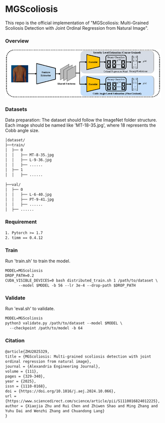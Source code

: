 # MGScoliosis
This repo is the official implementation of "MGScoliosis: Multi-Grained Scoliosis Detection with Joint Ordinal Regression from Natural Image".


### Overview
<img src="figures/model(b).png"/>

### Datasets
Data preparation: The dataset should follow the ImageNet folder structure. Each image should be named like 'MT-18-35.jpg', where 18 represents the Cobb angle size.

```
│dataset/
├──train/
│  ├── 0
│  │   ├── MT-8-35.jpg
│  │   ├── L-9-36.jpg
│  │   ├── ......
│  ├── 1
│  │   ├── ......

├──val/
│  ├── 0
│  │   ├── L-6-40.jpg
│  │   ├── PT-9-41.jpg
│  │   ├── ......
│  ├── ......
```
### Requirement
```
1. Pytorch >= 1.7
2. timm == 0.4.12
```

### Train
Run 'train.sh' to train the model.
```
MODEL=MGScoliosis 
DROP_PATH=0.2 
CUDA_VISIBLE_DEVICES=0 bash distributed_train.sh 1 /path/to/dataset \
	  --model $MODEL -b 56 --lr 3e-4 --drop-path $DROP_PATH
```

### Validate
Run 'eval.sh' to validate.
```
MODEL=MGScoliosis 
python3 validate.py /path/to/dataset --model $MODEL \
  --checkpoint /path/to/model -b 64
```

### Citation
```
@article{ZHU2025329,
title = {MGScoliosis: Multi-grained scoliosis detection with joint ordinal regression from natural image},
journal = {Alexandria Engineering Journal},
volume = {111},
pages = {329-340},
year = {2025},
issn = {1110-0168},
doi = {https://doi.org/10.1016/j.aej.2024.10.066},
url = {https://www.sciencedirect.com/science/article/pii/S1110016824012225},
author = {Xiaojia Zhu and Rui Chen and Zhiwen Shao and Ming Zhang and Yuhu Dai and Wenzhi Zhang and Chuandong Lang}
}
```
